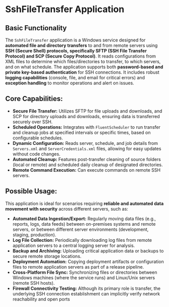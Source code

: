 # SshFileTransfer Application

## Basic Functionality

The `SshFileTransfer` application is a Windows service designed for **automated file and directory transfers** to and from remote servers using **SSH (Secure Shell) protocols, specifically SFTP (SSH File Transfer Protocol) and SCP (Secure Copy Protocol)**. It reads configurations from XML files to determine which files/directories to transfer, to which servers, and on what schedule. The application supports both **password-based and private key-based authentication** for SSH connections. It includes robust **logging capabilities** (console, file, and email for critical errors) and **exception handling** to monitor operations and alert on issues.

## Core Capabilities:

* **Secure File Transfer:** Utilizes SFTP for file uploads and downloads, and SCP for directory uploads and downloads, ensuring data is transferred securely over SSH.
* **Scheduled Operations:** Integrates with `FluentScheduler` to run transfer and cleanup jobs at specified intervals or specific times, based on configurable schedules.
* **Dynamic Configuration:** Reads server, schedule, and job details from `Servers.xml` and `ServerCredentials.xml` files, allowing for easy updates without code changes.
* **Automated Cleanup:** Features post-transfer cleaning of source folders (local or remote) and scheduled daily cleanup of designated directories.
* **Remote Command Execution:** Can execute commands on remote SSH servers.

## Possible Usage:

This application is ideal for scenarios requiring **reliable and automated data movement with security** across different servers, such as:

* **Automated Data Ingestion/Export:** Regularly moving data files (e.g., reports, logs, data feeds) between on-premises systems and remote servers, or between different server environments (development, staging, production).
* **Log File Collection:** Periodically downloading log files from remote application servers to a central logging server for analysis.
* **Backup and Archiving:** Uploading critical application data or backups to secure remote storage locations.
* **Deployment Automation:** Copying deployment artifacts or configuration files to remote application servers as part of a release pipeline.
* **Cross-Platform File Sync:** Synchronizing files or directories between Windows machines (where the service runs) and Linux/Unix servers (remote SSH hosts).
* **Firewall Connectivity Testing:** Although its primary role is transfer, the underlying SSH connection establishment can implicitly verify network reachability and open ports